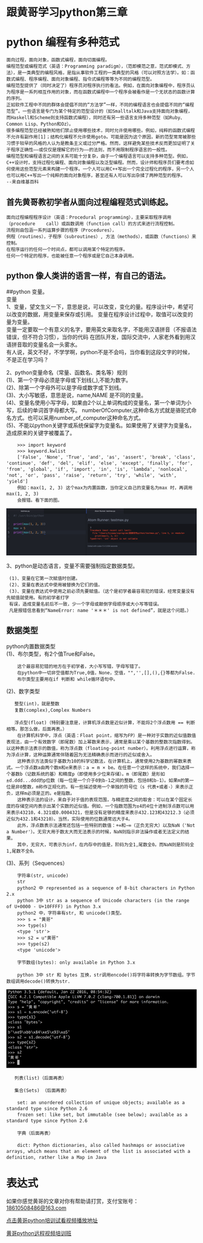 # 跟黄哥学习python第三章

# python 编程有多种范式    

	面向过程，面向对象，函数式编程，面向切面编程。
	编程范型或编程范式（英语：Programming paradigm），（范即模范之意，范式即模式、方法），是一类典型的编程风格，是指从事软件工程的一类典型的风格（可以对照方法学）。如：函数式编程、程序编程、面向对象编程、指令式编程等等为不同的编程范型。
	编程范型提供了（同时决定了）程序员对程序执行的看法。例如，在面向对象编程中，程序员认为程序是一系列相互作用的对象，而在函数式编程中一个程序会被看作是一个无状态的函数计算的序列。
	正如软件工程中不同的群体会提倡不同的“方法学”一样，不同的编程语言也会提倡不同的“编程范型”。一些语言是专门为某个特定的范型设计的（如Smalltalk和Java支持面向对象编程，而Haskell和Scheme则支持函数式编程），同时还有另一些语言支持多种范型（如Ruby、Common Lisp、Python和Oz）。
	很多编程范型已经被熟知他们禁止使用哪些技术，同时允许使用哪些。例如，纯粹的函数式编程不允许有副作用[1]；结构化编程不允许使用goto。可能是因为这个原因，新的范型常常被那些习惯于较早的风格的人认为是教条主义或过分严格。然而，这样避免某些技术反而更加证明了关于程序正确性——或仅仅是理解它的行为——的法则，而不用限制程序语言的一般性。
	编程范型和编程语言之间的关系可能十分复杂，由于一个编程语言可以支持多种范型。例如，C++设计时，支持过程化编程、面向对象编程以及泛型编程。然而，设计师和程序员们要考虑如何使用这些范型元素来构建一个程序。一个人可以用C++写出一个完全过程化的程序，另一个人也可以用C++写出一个纯粹的面向对象程序，甚至还有人可以写出杂揉了两种范型的程序。
	--来自维基百科

## 首先黄哥教初学者从面向过程编程范式训练起。


	面向过程编程程序设计（英语：Procedural programming），主要采取程序调用（procedure    call）或函数调用（function call）的方式来进行流程控制。   
	流程则由包涵一系列运算步骤的程序（Procedures），   
	例程（routines），子程序（subroutines）, 方法（methods），或函数（functions）来控制。   
	在程序运行的任何一个时间点，都可以调用某个特定的程序。   
	任何一个特定的程序，也能被任意一个程序或是它自己本身调用。  


## python 像人类讲的语言一样，有自己的语法。    
##python 变量。    
   变量    
   1、变量，望文生义一下，意思是说，可以改变，变化的量。程序设计中，希望可以改变的数据，用变量来保存或引用。
     变量在程序设计过程中，取值可以改变的量为变量。   
     变量一定要取一个有意义的名字，要用英文来取名字，不能用汉语拼音（不报语法错误，但不符合习惯），当你的代码
     在团队开发，国际交流中，人家老外看到用汉语拼音取的变量名会一头雾水。   
     有人说，英文不好，不学学啊，python不是不会吗，当你看到这段文字的时候，不是正在学习吗？

   2、python变量命名（常量、函数名、类名等）规则    
      (1)、第一个字母必须是字母或下划线(_),不能为数字。    
      (2)、除第一个字母外可以是字母或数字或下划线。    
      (3)、大小写敏感，意思是说，name,NAME 是不同的变量。    
      (4)、变量名使用小写字母，如果由2个以上单词构成的变量名，第一个单词为小写，后续的单词首字母都大写。
           numberOfComputer,这种命名方式就是骆驼式命名方式。也可以采用number_of_computer这种命名方式。     
      (5)、不能以python关键字或系统保留字为变量名。如果使用了关键字为变量名，造成原来的关键字被覆盖了。    
          
        >>> import keyword
		>>> keyword.kwlist
		['False', 'None', 'True', 'and', 'as', 'assert', 'break', 'class', 'continue', 'def', 'del', 'elif', 'else', 'except', 'finally', 'for', 'from', 'global', 'if', 'import', 'in', 'is', 'lambda', 'nonlocal', 'not', 'or', 'pass', 'raise', 'return', 'try', 'while', 'with', 'yield']
		例如：max(1, 2, 3) 这个max为内置函数，当你定义自己的变量名为max 时，再调用max(1, 2, 3)
        会报错。看下面的图。
   ![](testmax.png)

   3、python是动态语言，变量不需要强制指定数据类型。    

     (1)、变量在它第一次赋值时创建。   
     (2)、变量在表达式中使用被替换为它们的值。   
     (3)、变量在表达式中使用之前必须先要赋值。（这个是初学者最容易犯的错误，经常变量没有先赋值就使用。有的初学者打字
     有误，造成变量名前后不一致，少一个字母或颠倒字母顺序或大小写等错误。    
     凡是报错信息看到“NameError: name '＊＊＊' is not defined”，就是这个问题。）


## 数据类型
   python内置数据类型    
   (1)、布尔类型，有2个值True和False。

		这个最容易犯错的地方在于初学者，大小写写错，字母写错了。
		在python中一切非空值都为True,0值，None，空值，"",'',[],(),{}等都为False.
		布尔类型主要用在if 判断和 while循环语句中。

   (2)、数字类型  

       整型(int)，就是整数  
       复数(complex),Complex Numbers

       浮点型(float)（特别要注意是，计算机浮点数是近似计算，不能将2个浮点数用 == 判断相等。那怎么做，后面再表。）
		在计算机科学中，浮点（英语：Float point，缩写为FP）是一种对于实数的近似值数值表现法，由一个有效数字（即尾数）加上幂数来表示，通常是乘以某个基数的整数次指数得到。以这种表示法表示的数值，称为浮点数（floating-point number）。利用浮点进行运算，称为浮点计算，这种运算通常伴随着因为无法精确表示而进行的近似或舍入。
		这种表示方法类似于基数为10的科学记数法，在计算机上，通常使用2为基数的幂数来表式。一个浮点数a由两个数m和e来表示：a = m × be。在任意一个这样的系统中，我们选择一个基数b（记数系统的基）和精度p（即使用多少位来存储）。m（即尾数）是形如±d.ddd...ddd的p位数（每一位是一个介于0到b-1之间的整数，包括0和b-1）。如果m的第一位是非0整数，m称作正规化的。有一些描述使用一个单独的符号位（s 代表+或者-）来表示正负，这样m必须是正的。e是指数。
		这种表示法的设计，来自于对于值的表现范围，与精密度之间的取舍：可以在某个固定长度的存储空间内表示出某个实数的近似值。例如，一个指数范围为±4的4位十进制浮点数可以用来表示43210，4.321或0.0004321，但是没有足够的精度来表示432.123和43212.3（必须近似为432.1和43210）。当然，实际使用的位数通常远大于4。
		此外，浮点数表示法通常还包括一些特别的数值：+∞和−∞（正负无穷大）以及NaN（'Not a Number'）。无穷大用于数太大而无法表示的时候，NaN则指示非法操作或者无法定义的结果。
		其中，无穷大，可表示为inf，在内存中的值是，阶码为全1,尾数全0。而NaN则是阶码全1,尾数不全0。

(3)、系列（Sequences）

		字符串(str, unicode)
		str
		python2 中 represented as a sequence of 8-bit characters in Python 2.x
		python 3中 str as a sequence of Unicode characters (in the range of U+0000 - U+10FFFF) in Python 3.x
		python2 中，字符串有str, 和 unicode()类型。
		>>> s = "黄哥"
		>>> type(s)
		<type 'str'>
		>>> s2 = u"黄哥"
		>>> type(s2)
		<type 'unicode'>

		字节数组(bytes): only available in Python 3.x

		python 3中 str 和 bytes 互换，str调用encode()将字符串转换为字节数组。字节数组调用decode()转换为str.

![](strbytes.png)


       列表(list)（后面再表）

       集合(Sets) （后面再表）

		set: an unordered collection of unique objects; available as a standard type since Python 2.6
		frozen set: like set, but immutable (see below); available as a standard type since Python 2.6

	    字典（后面再表）

		dict: Python dictionaries, also called hashmaps or associative arrays, which means that an element of the list is associated with a definition, rather like a Map in Java


# 表达式










如果你感觉黄哥的文章对你有帮助请打赏，支付宝账号：18610508486@163.com

[点击黄哥python培训试看视频播放地址](https://github.com/pythonpeixun/article/blob/master/python_shiping.md)

[黄哥python远程视频培训班](https://github.com/pythonpeixun/article/blob/master/index.md)  


    